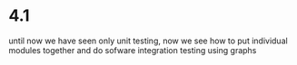 # 4.1
until now we have seen only unit testing, now we see how to put individual modules together and do sofware integration testing using graphs
